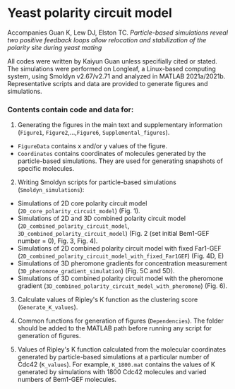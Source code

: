 # Yeast polarity circuit model

Accompanies Guan K, Lew DJ, Elston TC. *Particle-based simulations reveal two positive feedback loops allow relocation and stabilization of the polarity site during yeast mating*

All codes were written by Kaiyun Guan unless specifially cited or stated. The simulations were performed on Longleaf, a Linux-based computing system, using Smoldyn v2.67/v2.71 and analyzed in MATLAB 2021a/2021b. Representative scripts and data are provided to generate figures and simulations. 

### Contents contain code and data for:
1. Generating the figures in the main text and supplementary information (`Figure1`, `Figure2`,...,`Figure6`, `Supplemental_figures`).
- `FigureData` contains x and/or y values of the figure.
- `Coordinates` contains coordinates of molecules generated by the particle-based simulations. They are used for generating snapshots of specific molecules.

2. Writing Smoldyn scripts for particle-based simulations (`Smoldyn_simulations`):
- Simulations of 2D core polarity circuit model (`2D_core_polarity_circuit_model`) (Fig. 1).
- Simulations of 2D and 3D combined polarity circuit model (`2D_combined_polarity_circuit_model`, `3D_combined_polarity_circuit_model`) (Fig. 2 (set initial Bem1-GEF number = 0), Fig. 3, Fig. 4).
- Simulations of 2D combined polarity circuit model with fixed Far1-GEF (`2D_combined_polarity_circuit_model_with_fixed_Far1GEF`) (Fig. 4D, E)
- Simulations of 3D pheromone gradients for concentration measurement (`3D_pheromone_gradient_simulation`) (Fig. 5C and 5D). 
- Simulations of 3D combined polarity circuit model with the pheromone gradient (`3D_combined_polarity_circuit_model_with_pheromone`) (Fig. 6).

3. Calculate values of Ripley's K function as the clustering score (`Generate_K_values`).

4. Common functions for generation of figures (`Dependencies`). The folder should be added to the MATLAB path before running any script for generation of figures.

5. Values of Ripley's K function calculated from the molecular coordinates generated by particle-based simulations at a particular number of Cdc42 (`K_values`).
For example, `K_1800.mat` contains the values of K generated by simulations with 1800 Cdc42 molecules and varied numbers of Bem1-GEF molecules.
